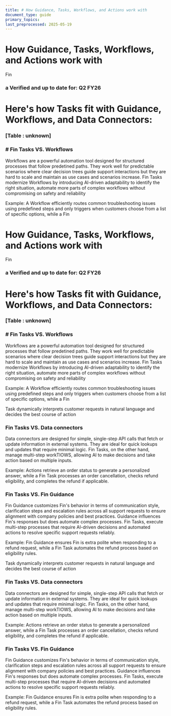 ```yaml
---
title: # How Guidance, Tasks, Workflows, and Actions work with
document_type: guide
primary_topics: 
last_preprocessed: 2025-05-19
---
```


# How Guidance, Tasks, Workflows, and Actions work with
Fin


### a Verified and up to date for: Q2 FY26


# Here's how Tasks fit with Guidance, Workflows, and Data Connectors:


### [Table : unknown]



### # Fin Tasks VS. Workflows


Workflows are a powerful automation tool designed for structured processes that follow
predetined paths. They work well for predictable scenarios where clear decision trees
guide support interactions but they are hard to scale and maintain as use cases and
scenarios increase. Fin Tasks modernize Workflows by introducing Al-driven adaptability
to identify the right situation, automate more parts of complex workflows without
compromising on safety and reliability

Example: A Workflow efficiently routes common troubleshooting issues using predefined
steps and only triggers when customers choose from a list of specific options, while a Fin

# How Guidance, Tasks, Workflows, and Actions work with
Fin


### a Verified and up to date for: Q2 FY26


# Here's how Tasks fit with Guidance, Workflows, and Data Connectors:


### [Table : unknown]



### # Fin Tasks VS. Workflows


Workflows are a powerful automation tool designed for structured processes that follow
predetined paths. They work well for predictable scenarios where clear decision trees
guide support interactions but they are hard to scale and maintain as use cases and
scenarios increase. Fin Tasks modernize Workflows by introducing Al-driven adaptability
to identify the right situation, automate more parts of complex workflows without
compromising on safety and reliability

Example: A Workflow efficiently routes common troubleshooting issues using predefined
steps and only triggers when customers choose from a list of specific options, while a Fin

Task dynamically interprets customer requests in natural language and decides the best
course of action


### Fin Tasks VS. Data connectors


Data connectors are designed for simple, single-step API calls that fetch or update
information in external systems. They are ideal for quick lookups and updates that require
minimal logic. Fin Tasks, on the other hand, manage multi-step workTIOWS, allowing Al to
make decisions and take action based on multiple inputs.

Example: Actions retrieve an order status to generate a personalized answer, while a Fin
Task processes an order cancellation, checks refund eligibility, and completes the refund
if applicable.


### Fin Tasks VS. Fin Guidance


Fin Guidance customizes Fin's behavior in terms of communication style, clarification
steps and escalation rules across all support requests to ensure alignment with company
policies and best practices. Guidance influences Fin's responses but does automate
complex processes. Fin Tasks, execute multi-step processes that require Al-driven
decisions and automated actions to resolve specific support requests reliably.

Example: Fin Guidance ensures Fin is extra polite when responding to a refund request,
while a Fin Task automates the refund process based on eligibility rules.

Task dynamically interprets customer requests in natural language and decides the best
course of action


### Fin Tasks VS. Data connectors


Data connectors are designed for simple, single-step API calls that fetch or update
information in external systems. They are ideal for quick lookups and updates that require
minimal logic. Fin Tasks, on the other hand, manage multi-step workTIOWS, allowing Al to
make decisions and take action based on multiple inputs.

Example: Actions retrieve an order status to generate a personalized answer, while a Fin
Task processes an order cancellation, checks refund eligibility, and completes the refund
if applicable.


### Fin Tasks VS. Fin Guidance


Fin Guidance customizes Fin's behavior in terms of communication style, clarification
steps and escalation rules across all support requests to ensure alignment with company
policies and best practices. Guidance influences Fin's responses but does automate
complex processes. Fin Tasks, execute multi-step processes that require Al-driven
decisions and automated actions to resolve specific support requests reliably.

Example: Fin Guidance ensures Fin is extra polite when responding to a refund request,
while a Fin Task automates the refund process based on eligibility rules.
